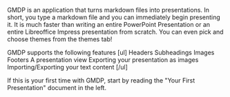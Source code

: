 GMDP is an application that turns markdown files into presentations. In short, you type a markdown file and you can immediately begin presenting it. It is much faster than writing an entire PowerPoint Presentation or an entire Libreoffice Impress presentation from scratch. You can even pick and choose themes from the themes tab!

GMDP supports the following features
[ul]
Headers
Subheadings
Images
Footers
A presentation view
Exporting your presentation as images
Importing/Exporting your text content
[/ul]

If this is your first time with GMDP, start by reading the "Your First Presentation" document in the left.
